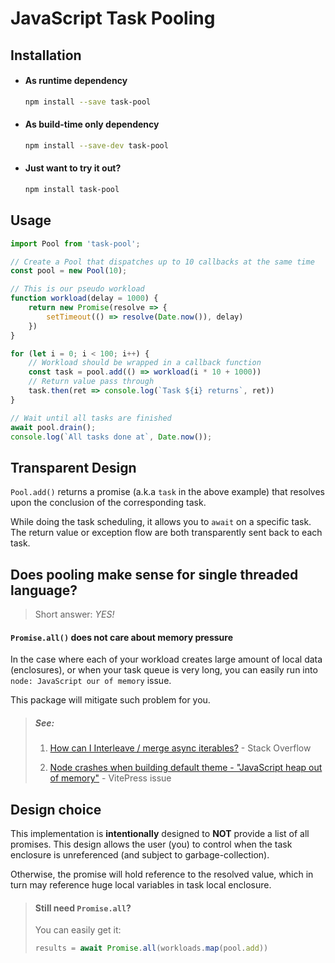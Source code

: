 # JavaScript Task Pooling

## Installation

+ #### As runtime dependency

    ```sh
    npm install --save task-pool
    ```

+ #### As build-time only dependency

    ```sh
    npm install --save-dev task-pool
    ```

+ #### Just want to try it out?

    ```sh
    npm install task-pool
    ```

## Usage

```js
import Pool from 'task-pool';

// Create a Pool that dispatches up to 10 callbacks at the same time
const pool = new Pool(10);

// This is our pseudo workload
function workload(delay = 1000) {
    return new Promise(resolve => {
        setTimeout(() => resolve(Date.now()), delay)
    })
}

for (let i = 0; i < 100; i++) {
    // Workload should be wrapped in a callback function
    const task = pool.add(() => workload(i * 10 + 1000))
    // Return value pass through
    task.then(ret => console.log(`Task ${i} returns`, ret))
}

// Wait until all tasks are finished
await pool.drain();
console.log(`All tasks done at`, Date.now());
```

## Transparent Design

`Pool.add()` returns a promise (a.k.a `task` in the above example) that resolves upon the conclusion of the corresponding task.

While doing the task scheduling, it allows you to `await` on a specific task. The return value or exception flow are both transparently sent back to each task.

## Does pooling make sense for single threaded language?

> Short answer: _YES!_

#### `Promise.all()` does not care about memory pressure

In the case where each of your workload creates large amount of local data (enclosures), or when your task queue is very long, you can easily run into `node: JavaScript our of memory` issue.

This package will mitigate such problem for you.

> ##### See:
>
> 1. [How can I Interleave / merge async iterables?](https://stackoverflow.com/questions/50585456/how-can-i-interleave-merge-async-iterables) - Stack Overflow
>
> 2. [Node crashes when building default theme - "JavaScript heap out of memory"](https://github.com/vuejs/vitepress/issues/3362) - VitePress issue

## Design choice

This implementation is **intentionally** designed to **NOT** provide a list of all promises. This design allows the user (you) to control when the task enclosure is unreferenced (and subject to garbage-collection).

Otherwise, the promise will hold reference to the resolved value, which in turn may reference huge local variables in task local enclosure.

> #### Still need `Promise.all`?
> 
> You can easily get it:
>
> ```js
> results = await Promise.all(workloads.map(pool.add))
> ```
